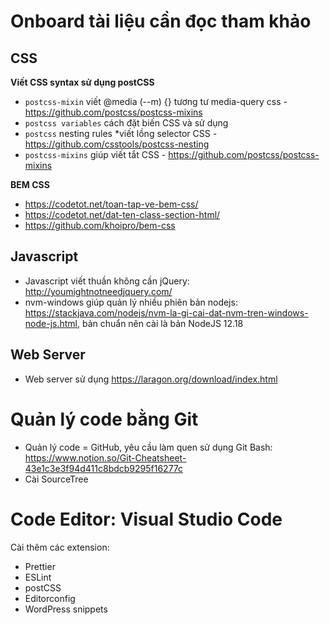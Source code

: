 # Onboard tài liệu cần đọc tham khảo

## CSS

**Viết CSS syntax sử dụng postCSS**

- `postcss-mixin` viết @media (--m) {} tương tư media-query css - https://github.com/postcss/postcss-mixins
- `postcss variables` cách đặt biến CSS và sử dụng
- `postcss` nesting rules *viết lồng selector CSS - https://github.com/csstools/postcss-nesting
- `postcss-mixins` giúp viết tắt CSS - https://github.com/postcss/postcss-mixins

**BEM CSS**
- https://codetot.net/toan-tap-ve-bem-css/
- https://codetot.net/dat-ten-class-section-html/
- https://github.com/khoipro/bem-css

## Javascript

- Javascript viết thuần không cần jQuery: http://youmightnotneedjquery.com/
- nvm-windows giúp quản lý nhiều phiên bản nodejs: https://stackjava.com/nodejs/nvm-la-gi-cai-dat-nvm-tren-windows-node-js.html, bản chuẩn nên cài là bản NodeJS 12.18

## Web Server

- Web server sử dụng https://laragon.org/download/index.html

# Quản lý code bằng Git

- Quản lý code = GitHub, yêu cầu làm quen sử dụng Git Bash: https://www.notion.so/Git-Cheatsheet-43e1c3e3f94d411c8bdcb9295f16277c
- Cài SourceTree

# Code Editor: Visual Studio Code

Cài thêm các extension:

- Prettier
- ESLint
- postCSS
- Editorconfig
- WordPress snippets
